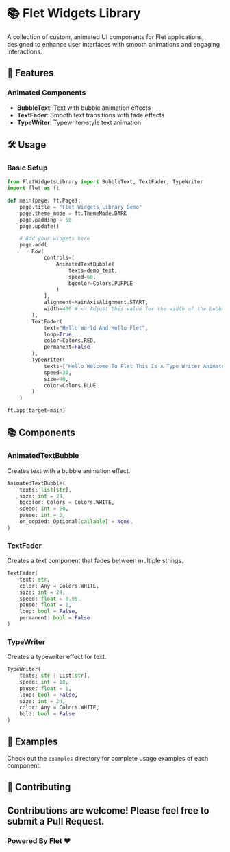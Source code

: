 # 📚 Flet Widgets Library

A collection of custom, animated UI components for Flet applications, designed to enhance user interfaces with smooth animations and engaging interactions.

## 🚀 Features

### Animated Components

- **BubbleText**: Text with bubble animation effects
- **TextFader**: Smooth text transitions with fade effects
- **TypeWriter**: Typewriter-style text animation

## 🛠️ Usage

### Basic Setup

```python
from FletWidgetsLibrary import BubbleText, TextFader, TypeWriter
import flet as ft

def main(page: ft.Page):
    page.title = "Flet Widgets Library Demo"
    page.theme_mode = ft.ThemeMode.DARK
    page.padding = 50
    page.update()

    # Add your widgets here
    page.add(
        Row(
            controls=[
                AnimatedTextBubble(
                    texts=demo_text, 
                    speed=60, 
                    bgcolor=Colors.PURPLE
                )
            ],
            alignment=MainAxisAlignment.START,
            width=400 # <- Adjust this value for the width of the bubble
        ),
        TextFader(
            text="Hello World And Hello Flet",
            loop=True,
            color=Colors.RED,
            permanent=False
        ),
        TypeWriter(
            texts=["Hello Welcome To Flet This Is A Type Writer Animated"],
            speed=30,
            size=40,
            color=Colors.BLUE
        )
    )

ft.app(target=main)
```

## 📚 Components

### AnimatedTextBubble
Creates text with a bubble animation effect.

```python
AnimatedTextBubble(
    texts: list[str],
    size: int = 24,
    bgcolor: Colors = Colors.WHITE,
    speed: int = 50,
    pause: int = 0,
    on_copied: Optional[callable] = None,
)
```

### TextFader
Creates a text component that fades between multiple strings.

```python
TextFader(
    text: str,
    color: Any = Colors.WHITE,
    size: int = 24,
    speed: float = 0.05,
    pause: float = 1,
    loop: bool = False,
    permanent: bool = False
)
```

### TypeWriter
Creates a typewriter effect for text.

```python
TypeWriter(
    texts: str | List[str],
    speed: int = 10,
    pause: float = 1,
    loop: bool = False,
    size: int = 24,
    color: Any = Colors.WHITE,
    bold: bool = False
)
```

## 📝 Examples

Check out the `examples` directory for complete usage examples of each component.

## 🤝 Contributing

Contributions are welcome! Please feel free to submit a Pull Request.
---

### Powered By [Flet](https://flet.dev/) ❤
